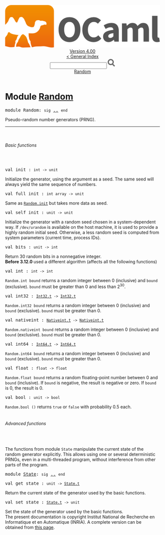 <!-- ((! set title API !)) ((! set documentation !)) ((! set api !)) ((! set nobreadcrumb !)) -->
<div class="api"><header><nav class="toc brand"><a class="brand" href="https://ocaml.org/"><img src="colour-logo-gray.svg" class="svg" alt="OCaml"></a></nav><nav class="toc"><div class="toc_version"><a href="/docs" id="version-select">Version 4.00</a></div><a href="index.html">&lt; General Index</a><div class="api_search"><input type="text" name="apisearch" id="api_search" oninput="mySearch(false);" onkeypress="this.oninput();" onclick="this.oninput();" onpaste="this.oninput();">
<img src="search_icon.svg" alt="Search" class="svg" onclick="mySearch(false)"></div>
<div id="search_results"></div><div class="toc_title"><a href="#top">Random</a></div><ul></ul></nav></header>

<h1>Module <a href="type_Random.html">Random</a></h1>
<pre><span class="keyword">module</span> Random: <code class="code"><span class="keyword">sig</span></code> <a href="Random.html">..</a> <code class="code"><span class="keyword">end</span></code></pre>Pseudo-random number generators (PRNG).<br>
<hr width="100%">
<br>
<span id="6_Basicfunctions"><h6>Basic functions</h6></span><br>
<pre><span id="VALinit"><span class="keyword">val</span> init</span> : <code class="type">int -&gt; unit</code></pre><div class="info">
Initialize the generator, using the argument as a seed.
     The same seed will always yield the same sequence of numbers.<br>
</div>
<pre><span id="VALfull_init"><span class="keyword">val</span> full_init</span> : <code class="type">int array -&gt; unit</code></pre><div class="info">
Same as <a href="Random.html#VALinit"><code class="code"><span class="constructor">Random</span>.init</code></a> but takes more data as seed.<br>
</div>
<pre><span id="VALself_init"><span class="keyword">val</span> self_init</span> : <code class="type">unit -&gt; unit</code></pre><div class="info">
Initialize the generator with a random seed chosen
   in a system-dependent way.  If <code class="code">/dev/urandom</code> is available on
   the host machine, it is used to provide a highly random initial
   seed.  Otherwise, a less random seed is computed from system
   parameters (current time, process IDs).<br>
</div>
<pre><span id="VALbits"><span class="keyword">val</span> bits</span> : <code class="type">unit -&gt; int</code></pre><div class="info">
Return 30 random bits in a nonnegative integer.<br>
<b>Before 3.12.0 </b> used a different algorithm (affects all the following
                   functions)<br>
</div>
<pre><span id="VALint"><span class="keyword">val</span> int</span> : <code class="type">int -&gt; int</code></pre><div class="info">
<code class="code"><span class="constructor">Random</span>.int bound</code> returns a random integer between 0 (inclusive)
     and <code class="code">bound</code> (exclusive).  <code class="code">bound</code> must be greater than 0 and less
     than 2<sup class="superscript">30</sup>.<br>
</div>
<pre><span id="VALint32"><span class="keyword">val</span> int32</span> : <code class="type"><a href="Int32.html#TYPEt">Int32.t</a> -&gt; <a href="Int32.html#TYPEt">Int32.t</a></code></pre><div class="info">
<code class="code"><span class="constructor">Random</span>.int32 bound</code> returns a random integer between 0 (inclusive)
     and <code class="code">bound</code> (exclusive).  <code class="code">bound</code> must be greater than 0.<br>
</div>
<pre><span id="VALnativeint"><span class="keyword">val</span> nativeint</span> : <code class="type"><a href="Nativeint.html#TYPEt">Nativeint.t</a> -&gt; <a href="Nativeint.html#TYPEt">Nativeint.t</a></code></pre><div class="info">
<code class="code"><span class="constructor">Random</span>.nativeint bound</code> returns a random integer between 0 (inclusive)
     and <code class="code">bound</code> (exclusive).  <code class="code">bound</code> must be greater than 0.<br>
</div>
<pre><span id="VALint64"><span class="keyword">val</span> int64</span> : <code class="type"><a href="Int64.html#TYPEt">Int64.t</a> -&gt; <a href="Int64.html#TYPEt">Int64.t</a></code></pre><div class="info">
<code class="code"><span class="constructor">Random</span>.int64 bound</code> returns a random integer between 0 (inclusive)
     and <code class="code">bound</code> (exclusive).  <code class="code">bound</code> must be greater than 0.<br>
</div>
<pre><span id="VALfloat"><span class="keyword">val</span> float</span> : <code class="type">float -&gt; float</code></pre><div class="info">
<code class="code"><span class="constructor">Random</span>.float bound</code> returns a random floating-point number
   between 0 and <code class="code">bound</code> (inclusive).  If <code class="code">bound</code> is
   negative, the result is negative or zero.  If <code class="code">bound</code> is 0,
   the result is 0.<br>
</div>
<pre><span id="VALbool"><span class="keyword">val</span> bool</span> : <code class="type">unit -&gt; bool</code></pre><div class="info">
<code class="code"><span class="constructor">Random</span>.bool ()</code> returns <code class="code"><span class="keyword">true</span></code> or <code class="code"><span class="keyword">false</span></code> with probability 0.5 each.<br>
</div>
<br>
<span id="6_Advancedfunctions"><h6>Advanced functions</h6></span><br>
<br>
The functions from module <code class="code"><span class="constructor">State</span></code> manipulate the current state
    of the random generator explicitly.
    This allows using one or several deterministic PRNGs,
    even in a multi-threaded program, without interference from
    other parts of the program.<br>
<pre><span class="keyword">module</span> <a href="Random.State.html">State</a>: <code class="code"><span class="keyword">sig</span></code> <a href="Random.State.html">..</a> <code class="code"><span class="keyword">end</span></code></pre><pre><span id="VALget_state"><span class="keyword">val</span> get_state</span> : <code class="type">unit -&gt; <a href="Random.State.html#TYPEt">State.t</a></code></pre><div class="info">
Return the current state of the generator used by the basic functions.<br>
</div>
<pre><span id="VALset_state"><span class="keyword">val</span> set_state</span> : <code class="type"><a href="Random.State.html#TYPEt">State.t</a> -&gt; unit</code></pre><div class="info">
Set the state of the generator used by the basic functions.<br>
</div>
<div class="copyright">The present documentation is copyright Institut National de Recherche en Informatique et en Automatique (INRIA). A complete version can be obtained from <a href="http://caml.inria.fr/pub/docs/manual-ocaml/">this page</a>.</div></div>